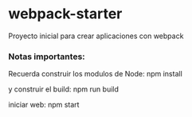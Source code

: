 # webpack-starter

Proyecto inicial para crear aplicaciones con webpack

### Notas importantes:
Recuerda construir los modulos de Node:
npm install

y construir el build:
npm run build

iniciar web:
npm start
